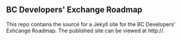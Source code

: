 ## BC Developers' Exchange Roadmap

This repo contains the source for a Jekyll site for the BC Developers' Exhcange Roadmap.  The published site can be viewed at http://<url TBD>.
